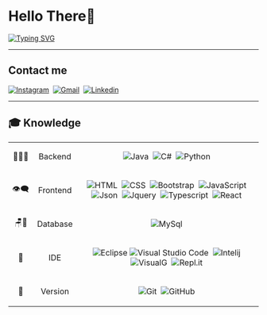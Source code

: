 <h1>Hello There👋</h1>

[![Typing SVG](https://readme-typing-svg.herokuapp.com/?color=green&width=500&height=25&size=20&multiline=true&lines=I'm+Israel+Ricardo+Sestrem)](https://git.io/typing-svg)

<hr>

<h2>Contact me</h2>

[![Instagram](https://img.shields.io/badge/-Instagram-ff0000?style=flat&logo=instagram&logoColor=white)](https://www.instagram.com/israelrs_)&nbsp;
[![Gmail](https://img.shields.io/badge/-Email-green?style=flat&logo=gmail&logoColor=white)](https://mail.google.com/mail/u/0/?fs=1&tf=cm&source=mailto&to=israelricardoetc@gmail.com)&nbsp;
[![Linkedin](https://img.shields.io/badge/-Linkedin-blue?style=flat&logo=linkedin&logoColor=white)](https://www.linkedin.com/in/israel-ricardo-sestrem-a734421b9)&nbsp;

<hr>

## 🎓 Knowledge 
<table> 
<tbody style="text-align:center">
<tr>
<td >👨🏻‍💻</td>
<td>Backend</td>
<td>

![Java](https://img.shields.io/badge/-Java-black?style=flat&logo=Java)&nbsp;
![C#](https://img.shields.io/badge/-C%23-black?style=flat&logo=C+sharp&logoColor=white)&nbsp;
![Python](https://img.shields.io/badge/-Python-black?style=flat&logo=python)&nbsp;

</td>
</tr>

<tr>
<td>👁‍🗨</td>
<td>Frontend</td>
<td>

![HTML](https://img.shields.io/badge/-HTML-black?style=flat&logo=HTML5)&nbsp;
![CSS](https://img.shields.io/badge/-CSS-black?style=flat&logo=CSS3&logoColor=1572B6)&nbsp;
![Bootstrap](https://img.shields.io/badge/-Bootstrap-black?style=flat&logo=bootstrap)&nbsp;
![JavaScript](https://img.shields.io/badge/-JavaScript-black?style=flat&logo=javascript)&nbsp;
![Json](https://img.shields.io/badge/-Json-black?style=flat&logo=json)&nbsp;
![Jquery](https://img.shields.io/badge/-Jquery-black?style=flat&logo=jquery)&nbsp;
![Typescript](https://img.shields.io/badge/-Typescript-black?style=flat&logo=typescript)&nbsp;
![React](https://img.shields.io/badge/-React-black?style=flat&logo=react)&nbsp;

</td>

</tr>

<tr>

<td >🪑🎲</td>
<td >Database</td>
<td>

![MySql](https://img.shields.io/badge/-MySql-black?style=flat&logo=mysql)&nbsp;

</td>
</tr>

<tr>

<td>🔧</td>
<td>IDE</td>
<td>

![Eclipse](https://img.shields.io/badge/-Eclipse-black?style=flat&logo=eclipse-ide&logoColor=orange)
![Visual Studio Code](https://img.shields.io/badge/-Visual%20Studio%20Code-black?style=flat&logo=visual-studio-code&logoColor=007ACC)&nbsp;
![Intelij](https://img.shields.io/badge/-Intelij-black?style=flat&logo=Jetbrains&logoColor=white)&nbsp;
![VisualG](https://img.shields.io/badge/-VisualG-black?style=flat&logo=v&logoColor=a66321)&nbsp;
![Repl.it](https://img.shields.io/badge/-Repl.it-black?style=flat&logo=replit)&nbsp;

</td>
</tr>

<tr>

<td>💾</td>
<td>Version</td>
<td>

![Git](https://img.shields.io/badge/-Git-black?style=flat&logo=git)&nbsp;
![GitHub](https://img.shields.io/badge/-GitHub-black?style=flat&logo=github)&nbsp;

</td>
</tr>
